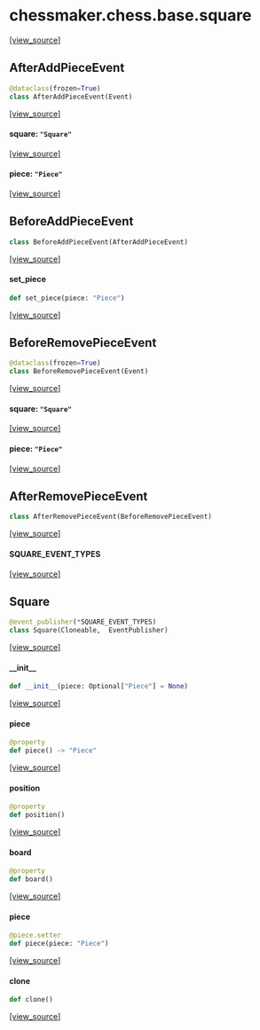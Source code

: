 <a id="chessmaker.chess.base.square"></a>

# chessmaker.chess.base.square

[[view_source]](https://github.com/WolfDWyc/ChessMaker/blob/c9884fe15fb48873a51b855d661dad2103a0857d/chessmaker\chess\base\square.py#L1)

<a id="chessmaker.chess.base.square.AfterAddPieceEvent"></a>

## AfterAddPieceEvent

```python
@dataclass(frozen=True)
class AfterAddPieceEvent(Event)
```

[[view_source]](https://github.com/WolfDWyc/ChessMaker/blob/c9884fe15fb48873a51b855d661dad2103a0857d/chessmaker\chess\base\square.py#L14)

<a id="chessmaker.chess.base.square.AfterAddPieceEvent.square"></a>

#### square: `"Square"`

[[view_source]](https://github.com/WolfDWyc/ChessMaker/blob/c9884fe15fb48873a51b855d661dad2103a0857d/chessmaker\chess\base\square.py#L15)

<a id="chessmaker.chess.base.square.AfterAddPieceEvent.piece"></a>

#### piece: `"Piece"`

[[view_source]](https://github.com/WolfDWyc/ChessMaker/blob/c9884fe15fb48873a51b855d661dad2103a0857d/chessmaker\chess\base\square.py#L16)

<a id="chessmaker.chess.base.square.BeforeAddPieceEvent"></a>

## BeforeAddPieceEvent

```python
class BeforeAddPieceEvent(AfterAddPieceEvent)
```

[[view_source]](https://github.com/WolfDWyc/ChessMaker/blob/c9884fe15fb48873a51b855d661dad2103a0857d/chessmaker\chess\base\square.py#L19)

<a id="chessmaker.chess.base.square.BeforeAddPieceEvent.set_piece"></a>

#### set\_piece

```python
def set_piece(piece: "Piece")
```

[[view_source]](https://github.com/WolfDWyc/ChessMaker/blob/c9884fe15fb48873a51b855d661dad2103a0857d/chessmaker\chess\base\square.py#L20)

<a id="chessmaker.chess.base.square.BeforeRemovePieceEvent"></a>

## BeforeRemovePieceEvent

```python
@dataclass(frozen=True)
class BeforeRemovePieceEvent(Event)
```

[[view_source]](https://github.com/WolfDWyc/ChessMaker/blob/c9884fe15fb48873a51b855d661dad2103a0857d/chessmaker\chess\base\square.py#L25)

<a id="chessmaker.chess.base.square.BeforeRemovePieceEvent.square"></a>

#### square: `"Square"`

[[view_source]](https://github.com/WolfDWyc/ChessMaker/blob/c9884fe15fb48873a51b855d661dad2103a0857d/chessmaker\chess\base\square.py#L26)

<a id="chessmaker.chess.base.square.BeforeRemovePieceEvent.piece"></a>

#### piece: `"Piece"`

[[view_source]](https://github.com/WolfDWyc/ChessMaker/blob/c9884fe15fb48873a51b855d661dad2103a0857d/chessmaker\chess\base\square.py#L27)

<a id="chessmaker.chess.base.square.AfterRemovePieceEvent"></a>

## AfterRemovePieceEvent

```python
class AfterRemovePieceEvent(BeforeRemovePieceEvent)
```

[[view_source]](https://github.com/WolfDWyc/ChessMaker/blob/c9884fe15fb48873a51b855d661dad2103a0857d/chessmaker\chess\base\square.py#L30)

<a id="chessmaker.chess.base.square.SQUARE_EVENT_TYPES"></a>

#### SQUARE\_EVENT\_TYPES

[[view_source]](https://github.com/WolfDWyc/ChessMaker/blob/c9884fe15fb48873a51b855d661dad2103a0857d/chessmaker\chess\base\square.py#L34)

<a id="chessmaker.chess.base.square.Square"></a>

## Square

```python
@event_publisher(*SQUARE_EVENT_TYPES)
class Square(Cloneable,  EventPublisher)
```

[[view_source]](https://github.com/WolfDWyc/ChessMaker/blob/c9884fe15fb48873a51b855d661dad2103a0857d/chessmaker\chess\base\square.py#L38)

<a id="chessmaker.chess.base.square.Square.__init__"></a>

#### \_\_init\_\_

```python
def __init__(piece: Optional["Piece"] = None)
```

[[view_source]](https://github.com/WolfDWyc/ChessMaker/blob/c9884fe15fb48873a51b855d661dad2103a0857d/chessmaker\chess\base\square.py#L39)

<a id="chessmaker.chess.base.square.Square.piece"></a>

#### piece

```python
@property
def piece() -> "Piece"
```

[[view_source]](https://github.com/WolfDWyc/ChessMaker/blob/c9884fe15fb48873a51b855d661dad2103a0857d/chessmaker\chess\base\square.py#L45)

<a id="chessmaker.chess.base.square.Square.position"></a>

#### position

```python
@property
def position()
```

[[view_source]](https://github.com/WolfDWyc/ChessMaker/blob/c9884fe15fb48873a51b855d661dad2103a0857d/chessmaker\chess\base\square.py#L49)

<a id="chessmaker.chess.base.square.Square.board"></a>

#### board

```python
@property
def board()
```

[[view_source]](https://github.com/WolfDWyc/ChessMaker/blob/c9884fe15fb48873a51b855d661dad2103a0857d/chessmaker\chess\base\square.py#L53)

<a id="chessmaker.chess.base.square.Square.piece"></a>

#### piece

```python
@piece.setter
def piece(piece: "Piece")
```

[[view_source]](https://github.com/WolfDWyc/ChessMaker/blob/c9884fe15fb48873a51b855d661dad2103a0857d/chessmaker\chess\base\square.py#L59)

<a id="chessmaker.chess.base.square.Square.clone"></a>

#### clone

```python
def clone()
```

[[view_source]](https://github.com/WolfDWyc/ChessMaker/blob/c9884fe15fb48873a51b855d661dad2103a0857d/chessmaker\chess\base\square.py#L80)

